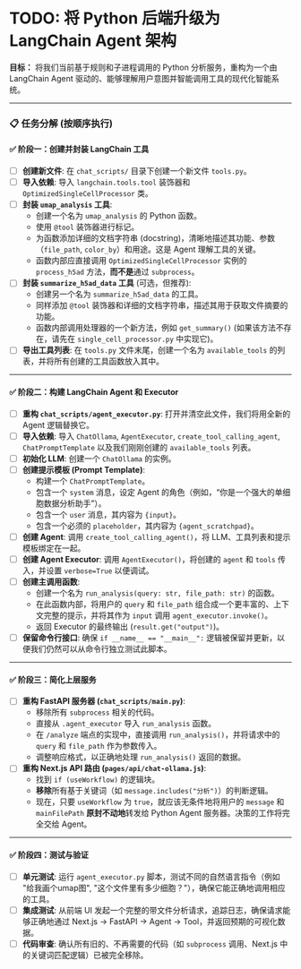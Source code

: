 
# TODO: 将 Python 后端升级为 LangChain Agent 架构

**目标：** 将我们当前基于规则和子进程调用的 Python 分析服务，重构为一个由 LangChain Agent 驱动的、能够理解用户意图并智能调用工具的现代化智能系统。

---

### 📋 任务分解 (按顺序执行)

#### ✅ **阶段一：创建并封装 LangChain 工具**

- [ ] **创建新文件**: 在 `chat_scripts/` 目录下创建一个新文件 `tools.py`。
- [ ] **导入依赖**: 导入 `langchain.tools.tool` 装饰器和 `OptimizedSingleCellProcessor` 类。
- [ ] **封装 `umap_analysis` 工具**:
  - 创建一个名为 `umap_analysis` 的 Python 函数。
  - 使用 `@tool` 装饰器进行标记。
  - 为函数添加详细的文档字符串 (docstring)，清晰地描述其功能、参数（`file_path`, `color_by`）和用途。这是 Agent 理解工具的关键。
  - 函数内部应直接调用 `OptimizedSingleCellProcessor` 实例的 `process_h5ad` 方法，**而不是**通过 `subprocess`。
- [ ] **封装 `summarize_h5ad_data` 工具** (可选，但推荐):
  - 创建另一个名为 `summarize_h5ad_data` 的工具。
  - 同样添加 `@tool` 装饰器和详细的文档字符串，描述其用于获取文件摘要的功能。
  - 函数内部调用处理器的一个新方法，例如 `get_summary()` (如果该方法不存在，请先在 `single_cell_processor.py` 中实现它)。
- [ ] **导出工具列表**: 在 `tools.py` 文件末尾，创建一个名为 `available_tools` 的列表，并将所有创建的工具函数放入其中。

---

#### ✅ **阶段二：构建 LangChain Agent 和 Executor**

- [ ] **重构 `chat_scripts/agent_executor.py`**: 打开并清空此文件，我们将用全新的 Agent 逻辑替换它。
- [ ] **导入依赖**: 导入 `ChatOllama`, `AgentExecutor`, `create_tool_calling_agent`, `ChatPromptTemplate` 以及我们刚刚创建的 `available_tools` 列表。
- [ ] **初始化 LLM**: 创建一个 `ChatOllama` 的实例。
- [ ] **创建提示模板 (Prompt Template)**:
  - 构建一个 `ChatPromptTemplate`。
  - 包含一个 `system` 消息，设定 Agent 的角色（例如，“你是一个强大的单细胞数据分析助手”）。
  - 包含一个 `user` 消息，其内容为 `{input}`。
  - 包含一个必须的 `placeholder`，其内容为 `{agent_scratchpad}`。
- [ ] **创建 Agent**: 调用 `create_tool_calling_agent()`，将 LLM、工具列表和提示模板绑定在一起。
- [ ] **创建 Agent Executor**: 调用 `AgentExecutor()`，将创建的 `agent` 和 `tools` 传入，并设置 `verbose=True` 以便调试。
- [ ] **创建主调用函数**:
  - 创建一个名为 `run_analysis(query: str, file_path: str)` 的函数。
  - 在此函数内部，将用户的 `query` 和 `file_path` 组合成一个更丰富的、上下文完整的提示，并将其作为 `input` 调用 `agent_executor.invoke()`。
  - 返回 Executor 的最终输出 (`result.get("output")`)。
- [ ] **保留命令行接口**: 确保 `if __name__ == "__main__":` 逻辑被保留并更新，以便我们仍然可以从命令行独立测试此脚本。

---

#### ✅ **阶段三：简化上层服务**

- [ ] **重构 FastAPI 服务器 (`chat_scripts/main.py`)**:
  - 移除所有 `subprocess` 相关的代码。
  - 直接从 `.agent_executor` 导入 `run_analysis` 函数。
  - 在 `/analyze` 端点的实现中，直接调用 `run_analysis()`，并将请求中的 `query` 和 `file_path` 作为参数传入。
  - 调整响应格式，以正确地处理 `run_analysis()` 返回的数据。
- [ ] **重构 Next.js API 路由 (`pages/api/chat-ollama.js`)**:
  - 找到 `if (useWorkflow)` 的逻辑块。
  - **移除**所有基于关键词（如 `message.includes("分析")`）的判断逻辑。
  - 现在，只要 `useWorkflow` 为 `true`，就应该无条件地将用户的 `message` 和 `mainFilePath` **原封不动地**转发给 Python Agent 服务器。决策的工作将完全交给 Agent。

---

#### ✅ **阶段四：测试与验证**

- [ ] **单元测试**: 运行 `agent_executor.py` 脚本，测试不同的自然语言指令（例如 "给我画个umap图", "这个文件里有多少细胞？"），确保它能正确地调用相应的工具。
- [ ] **集成测试**: 从前端 UI 发起一个完整的带文件分析请求，追踪日志，确保请求能够正确地通过 Next.js -> FastAPI -> Agent -> Tool，并返回预期的可视化数据。
- [ ] **代码审查**: 确认所有旧的、不再需要的代码（如 `subprocess` 调用、Next.js 中的关键词匹配逻辑）已被完全移除。
